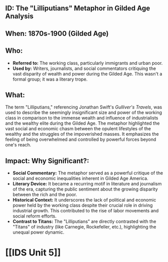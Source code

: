 ## ID: The "Lilliputians" Metaphor in Gilded Age Analysis

## When: 1870s-1900 (Gilded Age)

## Who:
* **Referred to:**  The working class, particularly immigrants and urban poor.
* **Used by:**  Writers, journalists, and social commentators critiquing the vast disparity of wealth and power during the Gilded Age.  This wasn't a formal group; it was a literary trope.

## What:
The term "Lilliputians," referencing Jonathan Swift's *Gulliver's Travels*, was used to describe the seemingly insignificant size and power of the working class in comparison to the immense wealth and influence of industrialists and the wealthy elite during the Gilded Age.  The metaphor highlighted the vast social and economic chasm between the opulent lifestyles of the wealthy and the struggles of the impoverished masses.  It emphasizes the feeling of being overwhelmed and controlled by powerful forces beyond one's reach.

## Impact: Why Significant?:
* **Social Commentary:** The metaphor served as a powerful critique of the social and economic inequalities inherent in Gilded Age America.
* **Literary Device:** It became a recurring motif in literature and journalism of the era, capturing the public sentiment about the growing disparity between the rich and the poor.
* **Historical Context:**  It underscores the lack of political and economic power held by the working class despite their crucial role in driving industrial growth.  This contributed to the rise of labor movements and social reform efforts.
* **Contrast to Titans:**  The "Lilliputians" are directly contrasted with the "Titans" of industry (like Carnegie, Rockefeller, etc.), highlighting the unequal power dynamic.



# [[IDS Unit 5]]